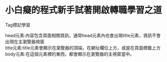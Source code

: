 <html>
  <body>
    <h1>小白癡的程式新手試著開啟轉職學習之道</h1>
     Tag標記學習
    <p> head元素:內容包含頁面相關資訊，通常head元素內也會出現title元素，資訊不會出現在主瀏覽器視窗</br>
        title元素:title元素會顯示在瀏覽器的頂端，在網址欄位上方，或是在頁面標籤上方</br>
        body元素:在這個元素裡的東西，都會顯示在瀏覽器的主視窗當中。

